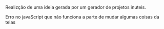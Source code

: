 Realizção de uma ideia gerada por um gerador de projetos inuteis.

Erro no javaScript que não funciona a parte de mudar algumas coisas da telas

